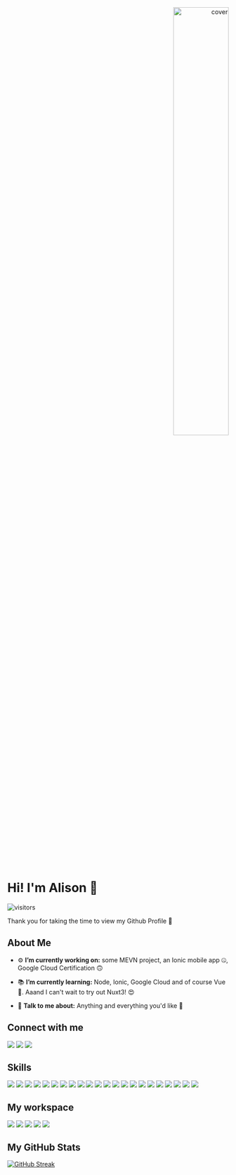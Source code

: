 <div align="right">
<img width="auto" height = "50%" src="https://res.cloudinary.com/dhlpkwga4/image/upload/v1627197433/resized-brand-logo_wiarjf.svg" alt="cover" />
</div>

<h1>  Hi! I'm Alison 🦄 </h1>
<p align='center'>

![visitors](https://visitor-badge.glitch.me/badge?page_id=AlisonV2.AlisonV2)

</p>
<div size='25px'> Thank you for taking the time to view my Github Profile 🤩
</div>


<h2> About Me </h2>

- ⚙️ **I’m currently working on:** some MEVN project, an Ionic mobile app 🤐, Google Cloud Certification 🙃

- 📚 **I’m currently learning:** Node, Ionic, Google Cloud and of course Vue 💖. Aaand I can't wait to try out Nuxt3! 😍

- 💬 **Talk to me about:** Anything and everything you'd like 🤪

<h2> Connect with me </h2>

<a href="https://www.linkedin.com/in/alison-vandromme"><img src="https://img.shields.io/badge/LinkedIn-0077B5?style=for-the-badge&logo=linkedin&logoColor=white" /></a>
<a href="https://www.alisonvandromme.com"><img src="https://img.shields.io/badge/Portfolio-49BFC7?style=for-the-badge" /></a> <a href="mailto:alisonvandromme.pro@gmail.com"><img src="https://img.shields.io/badge/Microsoft_Outlook-0078D4?style=for-the-badge&logo=microsoft-outlook&logoColor=white" /></a>

<h2> Skills </h2>

<img src="https://img.shields.io/badge/nuxt.js-00C58E?style=for-the-badge&logo=nuxtdotjs&logoColor=white"/> <img src="https://img.shields.io/badge/Vue.js-35495E?style=for-the-badge&logo=vuedotjs&logoColor=4FC08D"/> <img src="https://img.shields.io/badge/Node.js-339933?style=for-the-badge&logo=nodedotjs&logoColor=white" /> <img src="https://img.shields.io/badge/Express.js-000000?style=for-the-badge&logo=express&logoColor=white"/> <img src="https://img.shields.io/badge/firebase-ffca28?style=for-the-badge&logo=firebase&logoColor=black"/> <img src="https://img.shields.io/badge/Ionic-3880FF?style=for-the-badge&logo=ionic&logoColor=white" /> <img src="https://img.shields.io/badge/Capacitor-119EFF?style=for-the-badge&logo=Capacitor&logoColor=white" /> <img src="https://img.shields.io/badge/Symfony-000000?style=for-the-badge&logo=Symfony&logoColor=white" /> <img src="https://img.shields.io/badge/React-20232A?style=for-the-badge&logo=react&logoColor=61DAFB"/> <img src="https://img.shields.io/badge/JavaScript-F7DF1E?style=for-the-badge&logo=javascript&logoColor=black" /> <img src="https://img.shields.io/badge/PHP-777BB4?style=for-the-badge&logo=php&logoColor=white" /> <img src="	https://img.shields.io/badge/MySQL-00000F?style=for-the-badge&logo=mysql&logoColor=white" /> <img src="https://img.shields.io/badge/PostgreSQL-316192?style=for-the-badge&logo=postgresql&logoColor=white" /> <img src="https://img.shields.io/badge/MongoDB-4EA94B?style=for-the-badge&logo=mongodb&logoColor=white" /> <img src="https://img.shields.io/badge/MySQL-00000F?style=for-the-badge&logo=mysql&logoColor=white" /> <img src="https://img.shields.io/badge/CSS3-1572B6?style=for-the-badge&logo=css3&logoColor=white" /> <img src="https://img.shields.io/badge/HTML5-E34F26?style=for-the-badge&logo=html5&logoColor=white" /> <img src="https://img.shields.io/badge/Sass-CC6699?style=for-the-badge&logo=sass&logoColor=white"/> <img src="https://img.shields.io/badge/Bootstrap-563D7C?style=for-the-badge&logo=bootstrap&logoColor=white"/> <img src="https://img.shields.io/badge/Material--UI-0081CB?style=for-the-badge&logo=material-ui&logoColor=white" /> <img src="https://img.shields.io/badge/Xampp-F37623?style=for-the-badge&logo=xampp&logoColor=white" /> <img src="https://img.shields.io/badge/json-5E5C5C?style=for-the-badge&logo=json&logoColor=white" />

<h2> My workspace </h2>

<img src="https://img.shields.io/badge/Visual_Studio_Code-0078D4?style=for-the-badge&logo=visual%20studio%20code&logoColor=white" /> <img src="https://img.shields.io/badge/Windows-0078D6?style=for-the-badge&logo=windows&logoColor=white" /> <img src="https://img.shields.io/badge/AMD-Ryzen_7_5800H-ED1C24?style=for-the-badge&logo=amd&logoColor=white" /> <img src="https://img.shields.io/badge/NVIDIA-GTX3070-76B900?style=for-the-badge&logo=nvidia&logoColor=white" /> <img src="https://img.shields.io/badge/RAM-32GB-76B900?style=for-the-badge&logo=ram&logoColor=white">

<h2> My GitHub Stats </h2>

[![GitHub Streak](http://github-readme-streak-stats.herokuapp.com?user=AlisonV2&theme=dark&background=black&ring=B6E5E9&border=8E8E8E&stroke=D2D2D2&fire=49BFC7&currStreakNum=49BFC7&sideNums=49BFC7&currStreakLabel=49BFC7&sideLabels=D2D2D2&dates=8E8E8E)](https://git.io/streak-stats)
